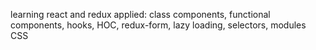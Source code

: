 learning react and redux
applied: class components, functional components,
hooks, HOC, redux-form, lazy loading, selectors, modules CSS
